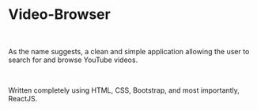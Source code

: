 # Video-Browser

<br />

As the name suggests, a clean and simple application allowing the user to search for and browse YouTube videos.  

<br />

Written completely using HTML, CSS, Bootstrap, and most importantly, ReactJS.
